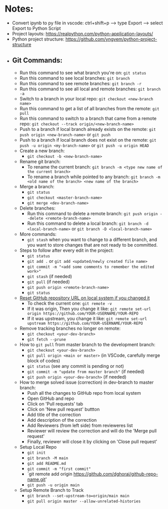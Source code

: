 # Notes:

- Convert ipynb to py file in vscode: ctrl+shift+p --> type Export --> select Export to Python Script
- Project layouts: https://realpython.com/python-application-layouts/
- Python project structure: https://github.com/yngvem/python-project-structure
- ## Git Commands:
  - Run this command to see what branch you're on: `git status`
  - Run this command to see local branches: `git branch`
  - Run this command to see remote branches: `git branch -r`
  - Run this command to see all local and remote branches: `git branch -a`
  - Switch to a branch in your local repo: `git checkout <new-branch name>`
  - Run this command to get a list of all branches from the remote: `git pull`
  - Run this command to switch to a branch that came from a remote repo: `git checkout --track origin/<new-branch-name>`
  - Push to a branch if local branch already exists on the remote: `git push origin <new-branch-name>` or `git push`
  - Push to a branch if local branch does not exist on the remote: `git push -u origin <my-branch-name>` or `git push -u origin HEAD`
  - Create a new branch:
    - `git checkout -b <new-branch-name>`
  - Rename git branch:
    - To rename the current branch: `git branch -m <type new name of the current branch>`
    - To rename a branch while pointed to any branch: `git branch -m <old name of the branch> <new name of the branch>`
  - Merge a branch:
    - `git status`
    - `git checkout <master-branch-name>`
    - `git merge <dev-branch-name>`
  - Delete branches:
    - Run this command to delete a remote branch: `git push origin --delete <remote-branch-name>`
    - Run this command to delete a local branch: `git branch -d <local-branch-name>` or `git branch -D <local-branch-name>`
  - More commands:
    - `git stash` when you want to change to a different branch, and you want to store changes that are not ready to be committed.
  - Steps to follow after every edit in the project:
    - `git status`
    - `git add .` or `git add <updated/newly created file name>`
    - `git commit -m "<add some comments to remember the edited work>"`
    - `git stash` (if needed)
    - `git pull` (if needed)
    - `git push origin <remote-branch-name>`
    - `git status`
  - [Reset GitHub repository URL on local system if you changed it](https://stackoverflow.com/questions/30443333/error-with-renamed-repo-in-github-remote-this-repository-moved-please-use-th)
    - To check the current one: `git remote -v`
    - If it was origin, Then you change it like: `git remote set-url origin https://github.com/YOUR-USERNAME/YOUR-REPO`
    - If it was upstream, you change it like: `git remote set-url upstream https://github.com/YOUR-USERNAME/YOUR-REPO`
  - Remove tracking branches no longer on remote:
    - `git checkout <your-dev-branch>`
    - `git fetch --prune`
  - How to `git pull` from master branch to the development branch:
    - `git checkout <your-dev-branch>`
    - `git pull origin <main or master>` (in VSCode, carefully merge block of codes)
    - `git status` (see any commit is pending or not)
    - `git commit -m "update from master branch"` (if needed)
    - `git push origin <your-dev-branch>` (if needed)
  - How to merge solved issue (correction) in dev-branch to master branch:
    - Push all the changes to GitHub repo from local system
    - Open GitHub and repo
    - Click on 'Pull requests' tab
    - Click on 'New pull request' buttton
    - Add title of the correction
    - Add description of the correction
    - Add Reviewers (from left side) from revieweres list
    - Reviewer will review the correction and will do the 'Merge pull request'
    - Finally, reviewer will close it by clicking on 'Close pull request'
  - Setup Local Repo
    - `git init`
    - `git branch -M main`
    - `git add README.md`
    - `git commit -m "first commit"`
    - `git remote add origin https://github.com/dghorai/github-repo-name.git'
    - `git push -u origin main`
  - Setup Remote Branch to Track
    - `git branch --set-upstream-to=origin/main main`
    - `git pull origin master --allow-unrelated-histories`
